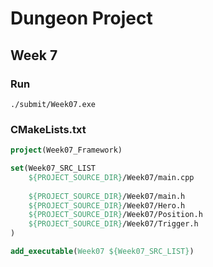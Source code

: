 # Dungeon Project

## Week 7

### Run

```
./submit/Week07.exe
```

### CMakeLists.txt

```cmake
project(Week07_Framework)

set(Week07_SRC_LIST 
    ${PROJECT_SOURCE_DIR}/Week07/main.cpp
	
	${PROJECT_SOURCE_DIR}/Week07/main.h
	${PROJECT_SOURCE_DIR}/Week07/Hero.h
	${PROJECT_SOURCE_DIR}/Week07/Position.h
	${PROJECT_SOURCE_DIR}/Week07/Trigger.h
)

add_executable(Week07 ${Week07_SRC_LIST})
```

